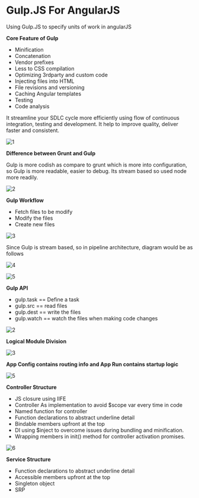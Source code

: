# Gulp.JS For AngularJS
Using Gulp.JS to specify units of work in angularJS

<Content is still under progress>

**Core Feature of Gulp**
- Minification
- Concatenation
- Vendor prefixes
- Less to CSS compilation
- Optimizing 3rdparty and custom code
- Injecting files into HTML
- File revisions and versioning
- Caching Angular templates
- Testing
- Code analysis

It streamline your SDLC cycle more efficiently using flow of continuous integration, testing and development. It help to improve quality, deliver faster and consistent. 

![1](https://cloud.githubusercontent.com/assets/10474169/11699271/387c7ba2-9e89-11e5-8feb-1134d25725af.png)

**Difference between Grunt and Gulp**

Gulp is more codish as compare to grunt which is more into configuration, so Gulp is more readable, easier to debug. Its stream based so used node more readily. 

![2](https://cloud.githubusercontent.com/assets/10474169/11699406/d05a0174-9e89-11e5-8748-75b5ad4bae43.png)

**Gulp Workflow**

- Fetch files to be modify
- Modify the files
- Create new files

![3](https://cloud.githubusercontent.com/assets/10474169/11700170/ea842c06-9e8d-11e5-93c3-c02add86dff4.png)

Since Gulp is stream based, so in pipeline architecture, diagram would be as follows

![4](https://cloud.githubusercontent.com/assets/10474169/11700250/57430c2c-9e8e-11e5-82cc-a6ff65e6b75f.png)

![5](https://cloud.githubusercontent.com/assets/10474169/11700307/b65be634-9e8e-11e5-970d-f3f304641a14.png)

**Gulp API**

- gulp.task == Define a task
- gulp.src == read files
- gulp.dest == write the files
- gulp.watch == watch the files when making code changes

![2](https://cloud.githubusercontent.com/assets/10474169/11671502/785263e2-9dce-11e5-84cb-ca920a56cf53.png)

**Logical Module Division**

![3](https://cloud.githubusercontent.com/assets/10474169/11671547/e6f240f6-9dce-11e5-9fed-78af550022d3.png)

**App Config contains routing info and App Run contains startup logic**

![5](https://cloud.githubusercontent.com/assets/10474169/11671602/2f3e3e46-9dcf-11e5-9d53-8ddc3bfb8552.png)

**Controller Structure**
-	JS closure using IIFE
-	Controller As implementation to avoid $scope var every time in code
-	Named function for controller
-	Function declarations to abstract underline detail
-	Bindable members upfront at the top
-	DI using $inject to overcome issues during bundling and minification.
-	Wrapping members in init() method for controller activation promises. 

![6](https://cloud.githubusercontent.com/assets/10474169/11671695/c560afa8-9dcf-11e5-861f-92a96d44f70f.png)

**Service Structure**
-	Function declarations to abstract underline detail
-	Accessible members upfront at the top
-	Singleton object
-	SRP



